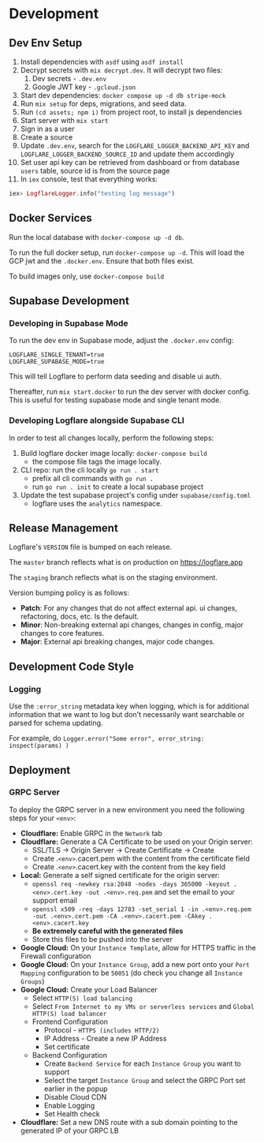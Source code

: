 # Development

## Dev Env Setup

1. Install dependencies with `asdf` using `asdf install`
2. Decrypt secrets with `mix decrypt.dev`. It will decrypt two files:
   1. Dev secrets - `.dev.env`
   2. Google JWT key - `.gcloud.json`
3. Start dev dependencies: `docker compose up -d db stripe-mock`
4. Run `mix setup` for deps, migrations, and seed data.
5. Run `(cd assets; npm i)` from project root, to install js dependencies
6. Start server with `mix start`
7. Sign in as a user
8. Create a source
9. Update `.dev.env`, search for the `LOGFLARE_LOGGER_BACKEND_API_KEY` and `LOGFLARE_LOGGER_BACKEND_SOURCE_ID` and update them accordingly
10. Set user api key can be retrieved from dashboard or from database `users` table, source id is from the source page
11. In `iex` console, test that everything works:

```elixir
iex> LogflareLogger.info("testing log message")
```

## Docker Services

Run the local database with `docker-compose up -d db`.

To run the full docker setup, run `docker-compose up -d`. This will load the GCP jwt and the `.docker.env`. Ensure that both files exist.

To build images only, use `docker-compose build`

## Supabase Development

### Developing in Supabase Mode

To run the dev env in Supabase mode, adjust the `.docker.env` config:

```
LOGFLARE_SINGLE_TENANT=true
LOGFLARE_SUPABASE_MODE=true
```

This will tell Logflare to perform data seeding and disable ui auth.

Thereafter, run `mix start.docker` to run the dev server with docker config. This is useful for testing supabase mode and single tenant mode.

### Developing Logflare alongside Supabase CLI

In order to test all changes locally, perform the following steps:

1. Build logflare docker image locally: `docker-compose build`
   - the compose file tags the image locally.
2. CLI repo: run the cli locally `go run . start`
   - prefix all cli commands with `go run .`
   - run `go run . init` to create a local supabase project
3. Update the test supabase project's config under `supabase/config.toml`
   - logflare uses the `analytics` namespace.

## Release Management

Logflare's `VERSION` file is bumped on each release.

The `master` branch reflects what is on production on https://logflare.app

The `staging` branch reflects what is on the staging environment.

Version bumping policy is as follows:

- **Patch**: For any changes that do not affect external api. ui changes, refactoring, docs, etc. Is the default.
- **Minor**: Non-breaking external api changes, changes in config, major changes to core features.
- **Major**: External api breaking changes, major code changes.

## Development Code Style

### Logging

Use the `:error_string` metadata key when logging, which is for additional information that we want to log but don't necessarily want searchable or parsed for schema updating.

For example, do `Logger.error("Some error", error_string: inspect(params) )`

## Deployment

### GRPC Server

To deploy the GRPC server in a new environment you need the following steps for your `<env>`:

- **Cloudflare:** Enable GRPC in the `Network` tab
- **Cloudflare:** Generate a CA Certificate to be used on your Origin server:
  - SSL/TLS -> Origin Server -> Create Certificate -> Create
  - Create .`<env>`.cacert.pem with the content from the certificate field
  - Create .`<env>`.cacert.key with the content from the key field
- **Local:** Generate a self signed certificate for the origin server:
  - `openssl req -newkey rsa:2048 -nodes -days 365000 -keyout .<env>.cert.key -out .<env>.req.pem` and set the email to your support email
  - `openssl x509 -req -days 12783 -set_serial 1 -in .<env>.req.pem -out .<env>.cert.pem -CA .<env>.cacert.pem -CAkey .<env>.cacert.key`
  - **Be extremely careful with the generated files**
  - Store this files to be pushed into the server
- **Google Cloud:** On your `Instance Template`, allow for HTTPS traffic in the Firewall configuration
- **Google Cloud:** On your `Instance Group`, add a new port onto your `Port Mapping` configuration to be `50051` (do check you change all `Instance Groups`)
- **Google Cloud:** Create your Load Balancer
  - Select `HTTP(S) load balancing`
  - Select `From Internet to my VMs or serverless services` and `Global HTTP(S) load balancer`
  - Frontend Configuration
    - Protocol - `HTTPS (includes HTTP/2)`
    - IP Address - Create a new IP Address
    - Set certificate
  - Backend Configuration
    - Create `Backend Service` for each `Instance Group` you want to support
    - Select the target `Instance Group` and select the GRPC Port set earlier in the popup
    - Disable Cloud CDN
    - Enable Logging
    - Set Health check
- **Cloudflare:** Set a new DNS route with a sub domain pointing to the generated IP of your GRPC LB
